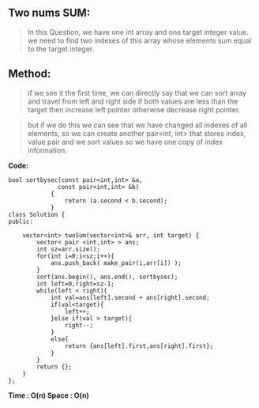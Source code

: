 ﻿

## Two nums SUM:

> In this Question, we have one int array and one target integer value. we need to find two indexes of this array whose elements sum equal to the target integer.

## Method:

> if we see it the first time, we can directly say that we can sort array and travel from left and right side if both values are less than the target then increase left pointer otherwise decrease right pointer.
 
> but if we do this we can see that we have changed all indexes of all elements, so we can create another pair<int, int> that stores index, value pair and we sort values so we have one copy of index information.

**Code:** 

    bool sortbysec(const pair<int,int> &a,
                  const pair<int,int> &b)
                {
                    return (a.second < b.second);
                }
    class Solution {
    public:
        
        vector<int> twoSum(vector<int>& arr, int target) {
            vector< pair <int,int> > ans;
            int sz=arr.size();
            for(int i=0;i<sz;i++){
                ans.push_back( make_pair(i,arr[i]) );
            }
            sort(ans.begin(), ans.end(), sortbysec);
            int left=0,right=sz-1;
            while(left < right){
                int val=ans[left].second + ans[right].second;
                if(val<target){
                    left++;
                }else if(val > target){
                    right--;
                }
                else{
                    return {ans[left].first,ans[right].first};
                }
            }
            return {};
        }
    };

**Time : O(n)
Space : O(n)**

